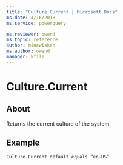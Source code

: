 ```yaml
---
title: "Culture.Current | Microsoft Docs"
ms.date: 4/16/2018
ms.service: powerquery

ms.reviewer: owend
ms.topic: reference
author: minewiskan
ms.author: owend
manager: kfile
---
```

# Culture.Current

  
## About  
Returns the current culture of the system.  
  
## <a name="__toc360789907"></a>Example  
  
```powerquery-m  
Culture.Current default equals “en-US”  
```  
